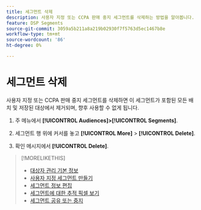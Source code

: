 ```yaml
---
title: 세그먼트 삭제
description: 사용자 지정 또는 CCPA 판매 중지 세그먼트를 삭제하는 방법을 알아봅니다.
feature: DSP Segments
source-git-commit: 3059a5b211a8a219b02930f7f5763d5ec1467b8e
workflow-type: tm+mt
source-wordcount: '86'
ht-degree: 0%

---
```


# 세그먼트 삭제

사용자 지정 또는 CCPA 판매 중지 세그먼트를 삭제하면 이 세그먼트가 포함된 모든 배치 및 저장된 대상에서 제거되며, 향후 사용할 수 없게 됩니다.

1. 주 메뉴에서 **[!UICONTROL Audiences]>[!UICONTROL Segments]**.

1. 세그먼트 행 위에 커서를 놓고 **[!UICONTROL More]** > **[!UICONTROL Delete]**.

1. 확인 메시지에서 **[!UICONTROL Delete]**.

>[!MORELIKETHIS]
>
>* [대상자 관리 기본 정보](audience-about.md)
>* [사용자 지정 세그먼트 만들기](custom-segment-create.md)
>* [세그먼트 정보 편집](segment-edit.md)
>* [세그먼트에 대한 추적 픽셀 보기](segment-view-pixels.md)
>* [세그먼트 공유 또는 중지](segment-share.md)

